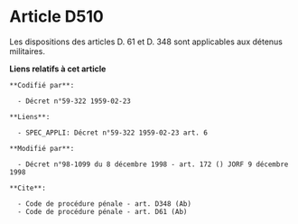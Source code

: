 # Article D510

Les dispositions des articles D. 61 et D. 348 sont applicables aux détenus militaires.

**Liens relatifs à cet article**

	**Codifié par**:

	  - Décret n°59-322 1959-02-23

	**Liens**:

	  - SPEC_APPLI: Décret n°59-322 1959-02-23 art. 6

	**Modifié par**:

	  - Décret n°98-1099 du 8 décembre 1998 - art. 172 () JORF 9 décembre 1998

	**Cite**:

	  - Code de procédure pénale - art. D348 (Ab)
	  - Code de procédure pénale - art. D61 (Ab)
